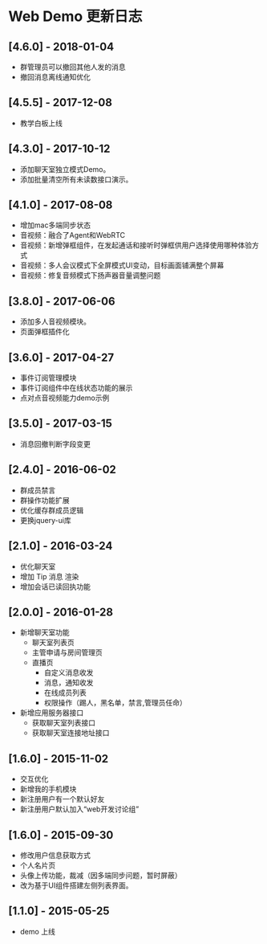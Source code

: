 # Web Demo 更新日志

## [4.6.0] - 2018-01-04

- 群管理员可以撤回其他人发的消息
- 撤回消息离线通知优化

## [4.5.5] - 2017-12-08

- 教学白板上线

## [4.3.0] - 2017-10-12

- 添加聊天室独立模式Demo。
- 添加批量清空所有未读数接口演示。

## [4.1.0] - 2017-08-08

- 增加mac多端同步状态
- 音视频：融合了Agent和WebRTC
- 音视频：新增弹框组件，在发起通话和接听时弹框供用户选择使用哪种体验方式
- 音视频：多人会议模式下全屏模式UI变动，目标画面铺满整个屏幕
- 音视频：修复音频模式下扬声器音量调整问题

## [3.8.0] - 2017-06-06

- 添加多人音视频模块。
- 页面弹框插件化

## [3.6.0] - 2017-04-27

- 事件订阅管理模块
- 事件订阅组件中在线状态功能的展示
- 点对点音视频能力demo示例

## [3.5.0] - 2017-03-15

- 消息回撤判断字段变更

## [2.4.0] - 2016-06-02

- 群成员禁言
- 群操作功能扩展
- 优化缓存群成员逻辑
- 更换jquery-ui库

## [2.1.0] - 2016-03-24

- 优化聊天室
- 增加 Tip 消息 渲染
- 增加会话已读回执功能

## [2.0.0] - 2016-01-28

- 新增聊天室功能
    - 聊天室列表页
    - 主管申请与房间管理页
    - 直播页
        - 自定义消息收发
        - 消息，通知收发
        - 在线成员列表
        - 权限操作（踢人，黑名单，禁言,管理员任命）
- 新增应用服务器接口
    - 获取聊天室列表接口
    - 获取聊天室连接地址接口

## [1.6.0] - 2015-11-02

- 交互优化
- 新增我的手机模块
- 新注册用户有一个默认好友
- 新注册用户默认加入“web开发讨论组”

## [1.6.0] - 2015-09-30

- 修改用户信息获取方式
- 个人名片页
- 头像上传功能，裁减（因多端同步问题，暂时屏蔽）
- 改为基于UI组件搭建左侧列表界面。


## [1.1.0] - 2015-05-25

- demo 上线
